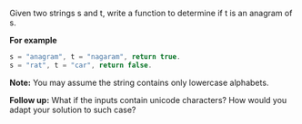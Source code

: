 Given two strings s and t, write a function to determine if t is an anagram of s.

**For example**
```javascript
s = "anagram", t = "nagaram", return true.
s = "rat", t = "car", return false.
```

**Note:**
You may assume the string contains only lowercase alphabets.

**Follow up:**
What if the inputs contain unicode characters? How would you adapt your solution to such case?